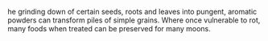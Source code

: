 he grinding down of certain seeds, roots and leaves into pungent, aromatic powders can transform piles of simple grains. Where once vulnerable to rot, many foods when treated can be preserved for many moons.
